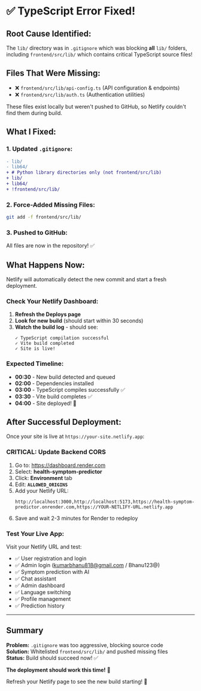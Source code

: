 # ✅ TypeScript Error Fixed!

## Root Cause Identified:

The `lib/` directory was in `.gitignore` which was blocking **all** `lib/` folders, including `frontend/src/lib/` which contains critical TypeScript source files!

## Files That Were Missing:
- ❌ `frontend/src/lib/api-config.ts` (API configuration & endpoints)
- ❌ `frontend/src/lib/auth.ts` (Authentication utilities)

These files exist locally but weren't pushed to GitHub, so Netlify couldn't find them during build.

## What I Fixed:

### 1. Updated `.gitignore`:
```diff
- lib/
- lib64/
+ # Python library directories only (not frontend/src/lib)
+ lib/
+ lib64/
+ !frontend/src/lib/
```

### 2. Force-Added Missing Files:
```bash
git add -f frontend/src/lib/
```

### 3. Pushed to GitHub:
All files are now in the repository! ✅

## What Happens Now:

Netlify will automatically detect the new commit and start a fresh deployment.

### Check Your Netlify Dashboard:

1. **Refresh the Deploys page**
2. **Look for new build** (should start within 30 seconds)
3. **Watch the build log** - should see:
   ```
   ✓ TypeScript compilation successful
   ✓ Vite build completed
   ✓ Site is live!
   ```

### Expected Timeline:
- **00:30** - New build detected and queued
- **02:00** - Dependencies installed
- **03:00** - TypeScript compiles successfully ✅
- **03:30** - Vite build completes ✅
- **04:00** - Site deployed! 🎉

## After Successful Deployment:

Once your site is live at `https://your-site.netlify.app`:

### CRITICAL: Update Backend CORS

1. Go to: https://dashboard.render.com
2. Select: **health-symptom-predictor**
3. Click: **Environment** tab
4. Edit: **`ALLOWED_ORIGINS`**
5. Add your Netlify URL:
   ```
   http://localhost:3000,http://localhost:5173,https://health-symptom-predictor.onrender.com,https://YOUR-NETLIFY-URL.netlify.app
   ```
6. Save and wait 2-3 minutes for Render to redeploy

### Test Your Live App:

Visit your Netlify URL and test:
- ✅ User registration and login
- ✅ Admin login (kumarbhanu818@gmail.com / Bhanu123@)
- ✅ Symptom prediction with AI
- ✅ Chat assistant
- ✅ Admin dashboard
- ✅ Language switching
- ✅ Profile management
- ✅ Prediction history

---

## Summary

**Problem:** `.gitignore` was too aggressive, blocking source code  
**Solution:** Whitelisted `frontend/src/lib/` and pushed missing files  
**Status:** Build should succeed now! ✅

**The deployment should work this time!** 🚀

Refresh your Netlify page to see the new build starting! 🎊
